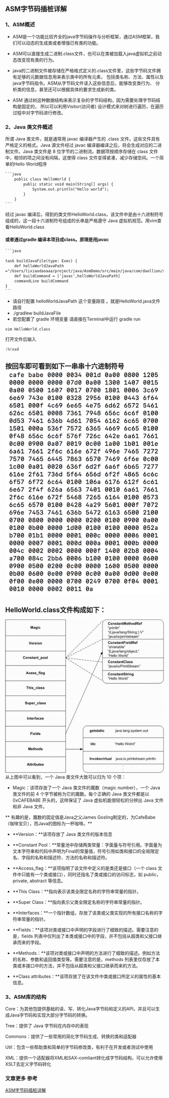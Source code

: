 ## ASM字节码插桩详解


### **1、ASM概述**

   * ASM是一个功能比较齐全的java字节码操作与分析框架，通过ASM框架，我们可以动态的生成类或者增强已有类的功能。

   * ASM可以直接生成二进制.class文件，也可以在类被加载入java虚拟机之前动态改变现有类的行为。

   * java的二进制文件被存储在严格格式定义的.class文件里，这些字节码文件拥有足够的元数据信息用来表示类中的所有元素，
      包括类名称、方法、属性以及java字节码指令。ASM从字节码文件读入这些信息后，能够改变类行为、
     分析类的信息，甚至还可以根据具体的要求生成新的类。

   * ASM 通过树这种数据结构来表示复杂的字节码结构，因为需要处理字节码结构是固定的，
     所以可以利用Visitor(访问者) 设计模式来对树进行遍历，在遍历过程中对字节码进行修改。

### **2、Java 类文件概述**

所谓 Java 类文件，就是通常用 javac 编译器产生的 .class 文件。这些文件具有严格定义的格式。Java 源文件经过 javac 编译器编译之后，将会生成对应的二进制文件。Java 类文件是 8 位字节的二进制流。数据项按顺序存储在 class 文件中，相邻的项之间没有间隔，这使得 class 文件变得紧凑，减少存储空间。一个简单的Hello World程序

    ```java
        public class HelloWorld {
            public static void main(String[] args) {
                System.out.println("Hello world");
            }
        }
    ```
经过 javac 编译后，得到的类文件HelloWorld.class，该文件中是由十六进制符号组成的，这一段十六进制符号组成的长串是严格遵守 Java 虚拟机规范。用vim查看HelloWorld.class



####  或者通过gradle 编译本项目成class。原理是用javac

    ```java

    task buildJavaFile(type: Exec) {
        def helloWorldJavaPath ="/Users/lixiaodaoaaa/project/java/AsmDemo/src/main/java/com/daollion/study/HelloWorld.java"
        def buildCommand = ['javac',helloWorldJavaPath]
        commandLine buildCommand
    }
    ```
 *  请自行配置 helloWorldJavaPath 这个变量路径 。就是HelloWorld.java文件路径
 *   ./gradlew buildJavaFile
 *   若您配置了 gradle 环境变量 请直接在Terminal中运行 gradle run


```shell
vim HelloWorld.class
```

打开文件后输入
```shell
:%!xxd
```
按回车即可看到如下一串串十六进制符号
![](https://raw.githubusercontent.com/lixiaodaoaaa/publicSharePic/master/20191219144313.png)
---
HelloWorld.class文件构成如下：
---
![](https://raw.githubusercontent.com/lixiaodaoaaa/publicSharePic/master/20191219144356.png)
从上图中可以看到，一个 Java 类文件大致可以归为 10 个项：

* Magic：该项存放了一个 Java 类文件的魔数（magic number），一个 Java 类文件的前 4 个字节被称为它的魔数。每个正确的 Java 类文件都是以 0xCAFEBABE 开头的，这样保证了 Java 虚拟机能很轻松的分辨出 Java 文件和非 Java 文件。

** 有趣的是，魔数的固定值是Java之父James Gosling制定的，为CafeBabe（咖啡宝贝），而Java的图标为一杯咖啡。**

* **Version：**该项存放了 Java 类文件的版本信息

* **Constant Pool：**常量池中存储两类常量：字面量与符号引用。字面量为文本字符串和代码中声明为Final的常量值，符号引用如类和接口的全局限定名、字段的名称和描述符、方法的名称和描述符。

* **Access_flag：**该项指明了该文件中定义的是类还是接口（一个 class 文件中只能有一个类或接口），同时还指名了类或接口的访问标志，如 public，private, abstract 等信息。

* **This Class：**指向表示该类全限定名称的字符串常量的指针。

* **Super Class：**指向表示父类全限定名称的字符串常量的指针。

* **Interfaces：**一个指针数组，存放了该类或父类实现的所有接口名称的字符串常量的指针。

* **Fields：**该项对类或接口中声明的字段进行了细致的描述。需要注意的是，fields 列表中仅列出了本类或接口中的字段，并不包括从超类和父接口继承而来的字段。

* **Methods：**该项对类或接口中声明的方法进行了细致的描述。例如方法的名称、参数和返回值类型等。需要注意的是，methods 列表里仅存放了本类或本接口中的方法，并不包括从超类和父接口继承而来的方法。

* **Class attributes：**该项存放了在该文件中类或接口所定义的属性的基本信息。

### **3、ASM库的结构**

Core：为其他包提供基础的读、写、转化Java字节码和定义的API，并且可以生成Java字节码和实现大部分字节码的转换。

Tree：提供了 Java 字节码在内存中的表现

Commons：提供了一些常用的简化字节码生成、转换的类和适配器

Util：包含一些帮助类和简单的字节码修改类，有利于在开发或者测试中使用

XML：提供一个适配器将XML和SAX-comliant转化成字节码结构，可以允许使用XSLT去定义字节码转化


### 文章更多 参考

[ASM字节码插桩详解](https://www.jianshu.com/p/abba54baf617?utm_source=desktop&utm_medium=timeline)




